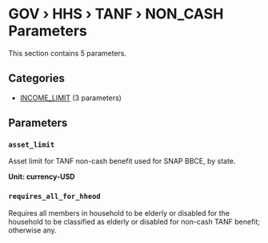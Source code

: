 # GOV › HHS › TANF › NON_CASH Parameters

This section contains 5 parameters.

## Categories

- [INCOME_LIMIT](income_limit/index.md) (3 parameters)

## Parameters

### `asset_limit`

Asset limit for TANF non-cash benefit used for SNAP BBCE, by state.

**Unit: currency-USD**


### `requires_all_for_hheod`

Requires all members in household to be elderly or disabled for the household to be classified as elderly or disabled for non-cash TANF benefit; otherwise any.

